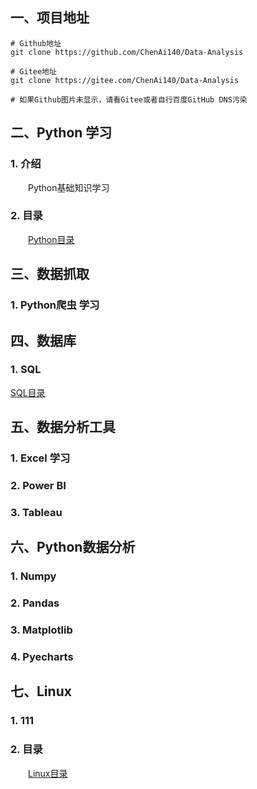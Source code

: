 ## 一、项目地址
```shell
# Github地址
git clone https://github.com/ChenAi140/Data-Analysis

# Gitee地址
git clone https://gitee.com/ChenAi140/Data-Analysis

# 如果Github图片未显示，请看Gitee或者自行百度GitHub DNS污染
```

## 二、Python 学习

### 1. 介绍

&emsp;&emsp;Python基础知识学习

### 2. 目录

&emsp;&emsp;[Python目录](./Directory/PythonDir.md)

## 三、数据抓取

### 1. Python爬虫 学习


## 四、数据库
### 1. SQL

[SQL目录](./DIrectory/SQLDir.md)



## 五、数据分析工具

### 1. Excel 学习

### 2. Power BI

### 3. Tableau


## 六、Python数据分析
### 1. Numpy

### 2. Pandas

### 3. Matplotlib

### 4. Pyecharts

## 七、Linux

### 1. 111

### 2. 目录

&emsp;&emsp;[Linux目录](./Directory/LinuxDir.md)
